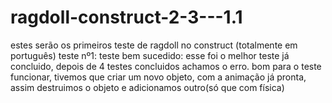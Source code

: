 # ragdoll-construct-2-3---1.1
estes serão os primeiros teste de ragdoll no construct (totalmente em português)
teste nº1:
teste bem sucedido:
esse foi o melhor teste já concluido, depois de 4 testes concluidos achamos o erro.
bom para o teste funcionar, tivemos que criar um novo objeto, com a animação já
pronta, assim destruimos o objeto e adicionamos outro(só que com física)
